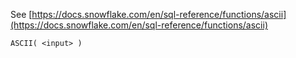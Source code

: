See [https://docs.snowflake.com/en/sql-reference/functions/ascii](https://docs.snowflake.com/en/sql-reference/functions/ascii)
```
ASCII( <input> )
```

